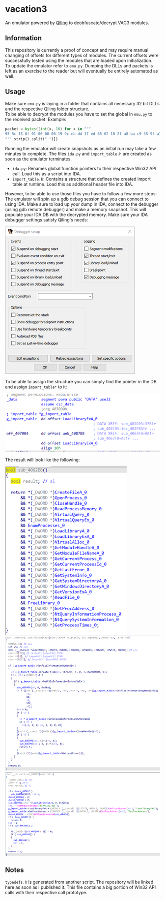 # vacation3
An emulator powered by [Qiling]() to deobfuscate/decrypt VAC3 modules.

## Information
This repository is currently a proof of concept and may require manual changing of offsets for different types of modules. The current offsets were successfully tested using the modules that are loaded upon initialization.  
To update the emulator refer to `emu.py`. Dumping the DLLs and packets is left as an exercise to the reader but will eventually be entirely automated as well.

## Usage
Make sure `emu.py` is laying in a folder that contains all necessary 32 bit DLLs and the respective Qiling folder structure.  
To be able to decrypt the modules you have to set the global in `emu.py` to the received packet. Example:  

```py
packet = bytes([int(x, 16) for x in """
95 5c 15 0f 01 00 00 00 19 9c eb dd 17 ed 65 02 10 2f a8 ba c9 35 95 a7 49 f4 42 24 7d d5 00 11 ca 5b b4 62 56 92 ec f5 66 fd 10 31 ab 7b c5 31 e8 7e 26 54 d9 59 fc 42 21 4a 09 cd 41 0d bd 53 15 f9 8f 74 c5 8f eb 53 dd 96 66 10 2d 4d fa 75 b5 46 7d 91 13 b4 e5 98 84 ec 8f 01 bb 72 14 7c 10 91 25 32 77 54 f1 7e 0a c7 99 21 20 1b 5b f1 c1 c0 a4 48 bf 0e 1f 08 47 51 6b a6 6e e7 1e 89 bc f6 c6 40 37 a9 61 07 5e 0a f8 7c 43 80 ee 56 fa 60 c1 69 1e dc dd 17 f9 56 0c cf 3a cc 04 2d ca ac 57 7c b6 3c 1e dd 31 0d c0 58 3a 0b 4a aa
""".strip().split(" ")])
```

Running the emulator will create snapshots as an initial run may take a few minutes to complete. The files `ida.py` and `import_table.h` are created as soon as the emulator terminates.  

* `ida.py`: Renames global function pointers to their respective Win32 API call. Load this as a script into IDA.
* `import_table.h`: Contains a structure that defines the created import table at runtime. Load this as additional header file into IDA.  

However, to be able to use those files you have to follow a few more steps:  
The emulator will spin up a gdb debug session that you can connect to using IDA. Make sure to load up your dump in IDA, connect to the debugger (using gdb remote debugger) and make a memory snapshot. This will populate your IDA DB with the decrypted memory. Make sure your IDA debugger settings satisfy Qiling's needs:  

![](images/settings.png)

To be able to assign the structure you can simply find the pointer in the DB and assign `import_table*` to it:  

![](images/import_table.png)

The result will look like the following:  

![](images/result1.png)  
![](images/result2.png)  
![](images/result3.png)

## Notes
`typedefs.h` is generated from another script. The repository will be linked here as soon as I published it. This file contains a big portion of Win32 API calls with their respective call prototype.
